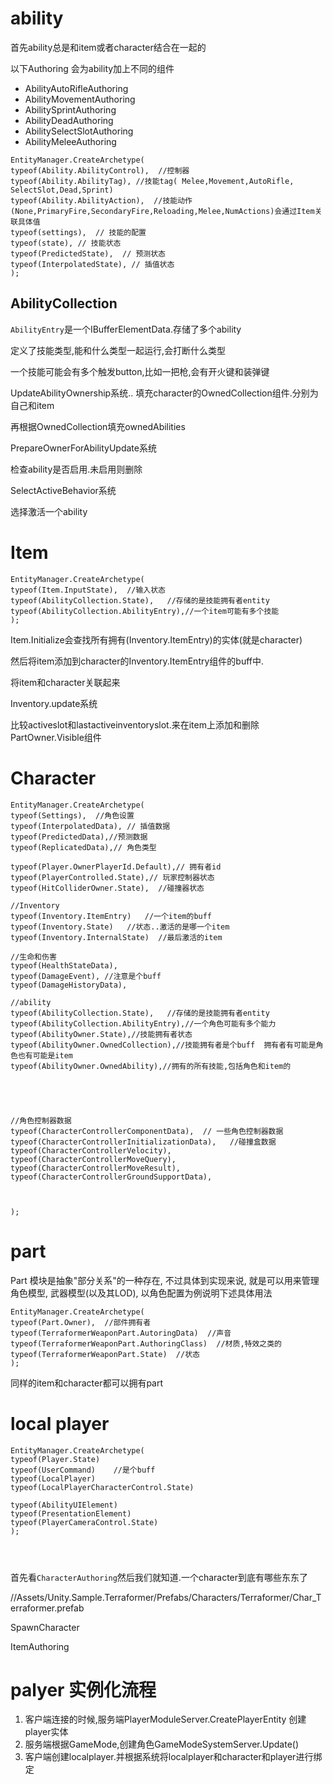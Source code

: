 

# ability

首先ability总是和item或者character结合在一起的



以下Authoring 会为ability加上不同的组件

- AbilityAutoRifleAuthoring  
- AbilityMovementAuthoring
- AbilitySprintAuthoring
- AbilityDeadAuthoring
- AbilitySelectSlotAuthoring
- AbilityMeleeAuthoring

```
EntityManager.CreateArchetype(
typeof(Ability.AbilityControl),  //控制器
typeof(Ability.AbilityTag), //技能tag( Melee,Movement,AutoRifle, SelectSlot,Dead,Sprint)
typeof(Ability.AbilityAction),  //技能动作(None,PrimaryFire,SecondaryFire,Reloading,Melee,NumActions)会通过Item关联具体值
typeof(settings),  // 技能的配置
typeof(state), // 技能状态  
typeof(PredictedState),  // 预测状态
typeof(InterpolatedState), // 插值状态
);
```



## AbilityCollection

`AbilityEntry`是一个IBufferElementData.存储了多个ability

定义了技能类型,能和什么类型一起运行,会打断什么类型

一个技能可能会有多个触发button,比如一把枪,会有开火键和装弹键





UpdateAbilityOwnership系统.. 填充character的OwnedCollection组件.分别为自己和item

再根据OwnedCollection填充ownedAbilities



PrepareOwnerForAbilityUpdate系统

检查ability是否启用.未启用则删除



SelectActiveBehavior系统

选择激活一个ability



# Item



```
EntityManager.CreateArchetype(
typeof(Item.InputState),  //输入状态
typeof(AbilityCollection.State),   //存储的是技能拥有者entity
typeof(AbilityCollection.AbilityEntry),//一个item可能有多个技能
);
```

Item.Initialize会查找所有拥有(Inventory.ItemEntry)的实体(就是character)

然后将item添加到character的Inventory.ItemEntry组件的buff中.

将item和character关联起来





Inventory.update系统

比较activeslot和lastactiveinventoryslot.来在item上添加和删除PartOwner.Visible组件





# Character



```
EntityManager.CreateArchetype(
typeof(Settings),  //角色设置
typeof(InterpolatedData), // 插值数据
typeof(PredictedData),//预测数据
typeof(ReplicatedData),// 角色类型

typeof(Player.OwnerPlayerId.Default),// 拥有者id
typeof(PlayerControlled.State),// 玩家控制器状态
typeof(HitColliderOwner.State),  //碰撞器状态

//Inventory
typeof(Inventory.ItemEntry)   //一个item的buff
typeof(Inventory.State)   //状态..激活的是哪一个item
typeof(Inventory.InternalState)  //最后激活的item

//生命和伤害
typeof(HealthStateData),
typeof(DamageEvent), //注意是个buff
typeof(DamageHistoryData),  

//ability
typeof(AbilityCollection.State),   //存储的是技能拥有者entity
typeof(AbilityCollection.AbilityEntry),//一个角色可能有多个能力
typeof(AbilityOwner.State),//技能拥有者状态
typeof(AbilityOwner.OwnedCollection),//技能拥有者是个buff  拥有者有可能是角色也有可能是item
typeof(AbilityOwner.OwnedAbility),//拥有的所有技能,包括角色和item的





//角色控制器数据
typeof(CharacterControllerComponentData),  // 一些角色控制器数据
typeof(CharacterControllerInitializationData),   //碰撞盒数据
typeof(CharacterControllerVelocity),
typeof(CharacterControllerMoveQuery),
typeof(CharacterControllerMoveResult),
typeof(CharacterControllerGroundSupportData),



);
```







# part

 Part 模块是抽象"部分关系"的一种存在, 不过具体到实现来说, 就是可以用来管理角色模型, 武器模型(以及其LOD), 以角色配置为例说明下述具体用法

```
EntityManager.CreateArchetype(
typeof(Part.Owner),  //部件拥有者
typeof(TerraformerWeaponPart.AutoringData)  //声音
typeof(TerraformerWeaponPart.AuthoringClass)  //材质,特效之类的
typeof(TerraformerWeaponPart.State)  //状态
);
```



同样的item和character都可以拥有part



# local player

```
EntityManager.CreateArchetype(
typeof(Player.State)  
typeof(UserCommand)    //是个buff
typeof(LocalPlayer)  
typeof(LocalPlayerCharacterControl.State)

typeof(AbilityUIElement)
typeof(PresentationElement)
typeof(PlayerCameraControl.State)
);




```









首先看`CharacterAuthoring`然后我们就知道.一个character到底有哪些东东了



//Assets/Unity.Sample.Terraformer/Prefabs/Characters/Terraformer/Char_Terraformer.prefab





SpawnCharacter









ItemAuthoring







# palyer 实例化流程

1. 客户端连接的时候,服务端PlayerModuleServer.CreatePlayerEntity 创建player实体
2. 服务端根据GameMode,创建角色GameModeSystemServer.Update()
3. 客户端创建localplayer.并根据系统将localplayer和character和player进行绑定